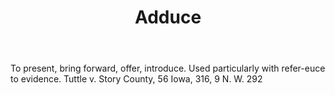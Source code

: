 ---
title: Adduce
letter: A
permalink: "/definitions/adduce.html"
body: To present, bring forward, offer, introduce. Used particularly with refer-euce
  to evidence. Tuttle v. Story County, 56 Iowa, 316, 9 N. W. 292
published_at: '2018-07-07'
layout: post
---